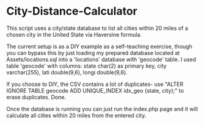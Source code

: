 # City-Distance-Calculator

This script uses a city/state database to list all cities within 20 miles of a chosen city in the United State via Haversine formula.

The current setup is as a DIY example as a self-teaching exercise, though you can bypass this by just loading my prepared database located at Assets/locations.sql into a 'locations' database with 'geocode' table.
I used table 'geocode' with columns: state char(2) as primary key, city varchar(255), lati double(9,6), longi double(9,6).

If you choose to DIY, the CSV contains a lot of duplicates-
use "ALTER IGNORE TABLE geocode ADD UNIQUE_INDEX idx_geo (state, city);" to erase duplicates.
Done.

Once the database is running you can just run the index.php page and it will calculate all cities within 20 miles from the entered city.
